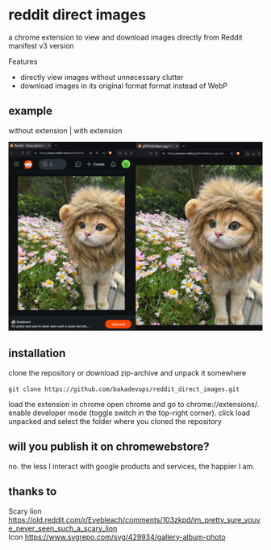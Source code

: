 # reddit direct images
a chrome extension to view and download images directly from Reddit
manifest v3 version

Features
- directly view images without unnecessary clutter
- download images in its original format format instead of WebP

## example
without extension | with extension  

![example](https://github.com/bakadevops/reddit_direct_images/raw/images_for_readme/lioncat.png)

## installation 
clone the repository or download zip-archive and unpack it somewhere

```git clone https://github.com/bakadevops/reddit_direct_images.git```

load the extension in chrome
open chrome and go to chrome://extensions/.
enable developer mode (toggle switch in the top-right corner).
click load unpacked and select the folder where you cloned the repository

## will you publish it on chromewebstore? 
no. the less I interact with google products and services, the happier I am.

## thanks to
Scary lion https://old.reddit.com/r/Eyebleach/comments/103zkpd/im_pretty_sure_youve_never_seen_such_a_scary_lion  
Icon https://www.svgrepo.com/svg/429934/gallery-album-photo
